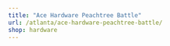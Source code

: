 ```yaml
---
title: "Ace Hardware Peachtree Battle"
url: /atlanta/ace-hardware-peachtree-battle/
shop: hardware
---
```

